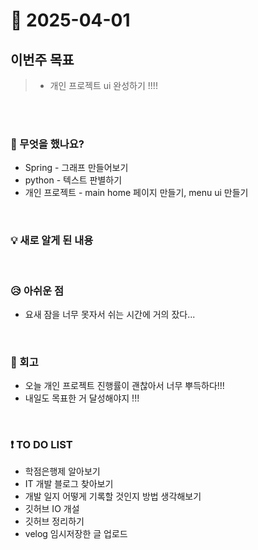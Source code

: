 # 📅 2025-04-01

## 이번주 목표
>- 개인 프로젝트 ui 완성하기 !!!!

<br><br>

### 👀 무엇을 했나요?
- Spring - 그래프 만들어보기
- python - 텍스트 판별하기
- 개인 프로젝트 - main home 페이지 만들기, menu ui 만들기
  
<br>

### 💡 새로 알게 된 내용


<br>

### 😥 아쉬운 점
- 요새 잠을 너무 못자서 쉬는 시간에 거의 잤다...
  
<br>

### 💬 회고
- 오늘 개인 프로젝트 진행률이 괜찮아서 너무 뿌득하다!!!
- 내일도 목표한 거 달성해야지 !!! 
<br>

### ❗ TO DO LIST
- 학점은행제 알아보기
- IT 개발 블로그 찾아보기
- 개발 일지 어떻게 기록할 것인지 방법 생각해보기
- 깃허브 IO 개설
- 깃허브 정리하기
- velog 임시저장한 글 업로드
